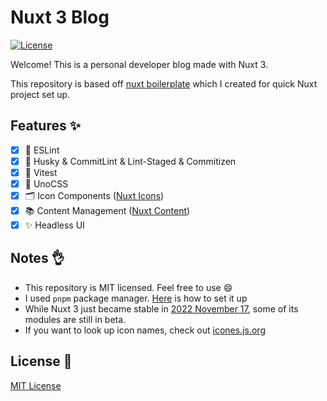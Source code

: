 # Nuxt 3 Blog
[![License][license-src]][license-href]

Welcome! This is a personal developer blog made with Nuxt 3.

This repository is based off [nuxt boilerplate](https://github.com/Zerro97/nuxt-boilerplate) which I created for quick Nuxt project set up.

## Features ✨
-   [x] 🧹 ESLint
-   [x] 🔨 Husky & CommitLint & Lint-Staged & Commitizen
-   [x] 🎯 Vitest
-   [x] 💨 UnoCSS
-   [x] 🗂 Icon Components ([Nuxt Icons](https://github.com/nuxt-modules/icon))
-   [x] 📚 Content Management ([Nuxt Content](https://content.nuxtjs.org/))
-   [x] ✨ Headless UI

## Notes 👌
- This repository is MIT licensed. Feel free to use 😄
- I used `pnpm` package manager. [Here](https://pnpm.io/installation) is how to set it up
- While Nuxt 3 just became stable in [2022 November 17](https://github.com/nuxt/framework/discussions/9064), some of its modules are still in beta.
- If you want to look up icon names, check out [icones.js.org](https://icones.js.org)

## License 📎
[MIT License](./LICENSE)

<!-- Badges -->
[license-src]: https://img.shields.io/github/license/nuxt-modules/icon.svg?style=flat&colorA=002438&colorB=28CF8D
[license-href]: https://github.com/Zerro97/nuxt-blog/blob/develop/LICENSE